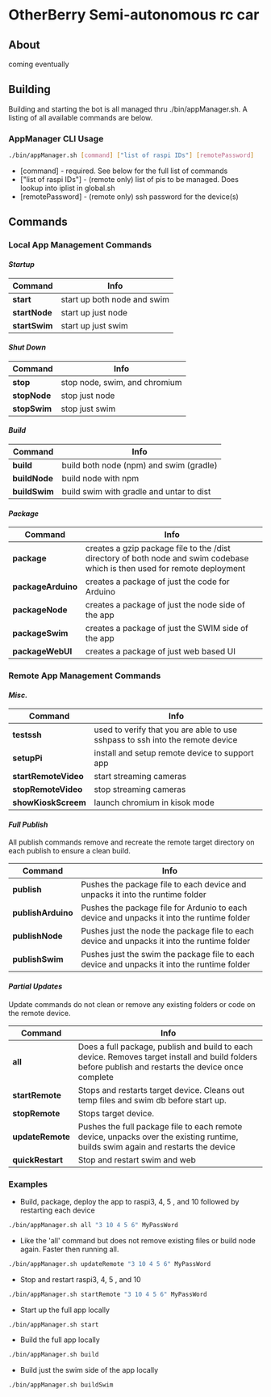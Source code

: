 # OtherBerry Semi-autonomous rc car

## About
coming eventually

## Building

Building and starting the bot is all managed thru ./bin/appManager.sh. A listing of all available commands are below.

### AppManager CLI Usage 
```sh
./bin/appManager.sh [command] ["list of raspi IDs"] [remotePassword]
```

* [command] - required. See below for the full list of commands
* ["list of raspi IDs"] - (remote only) list of pis to be managed. Does lookup into iplist in global.sh
* [remotePassword] - (remote only) ssh password for the device(s)

## Commands

### Local App Management Commands

#### *Startup*
| Command | Info | 
|---|---|
| **start** | start up both node and swim |
| **startNode** | start up just node |
| **startSwim** | start up just swim |

#### *Shut Down*
| Command | Info | 
|---|---|
| **stop** | stop node, swim, and chromium |
| **stopNode** | stop just node |
| **stopSwim** | stop just swim |

#### *Build*
| Command | Info | 
|---|---|
| **build** | build both node (npm) and swim (gradle) |
| **buildNode** | build node with npm |
| **buildSwim** | build swim with gradle and untar to dist|

#### *Package*
| Command | Info | 
|---|---|
| **package** | creates a gzip package file to the /dist directory of both node and swim codebase which is then used for remote deployment |
| **packageArduino** | creates a package of just the code for Arduino |
| **packageNode** | creates a package of just the node side of the app |
| **packageSwim** | creates a package of just the SWIM side of the app |
| **packageWebUI** | creates a package of just web based UI |

### Remote App Management Commands

#### *Misc.*

| Command | Info | 
|---|---|
| **testssh** | used to verify that you are able to use sshpass to ssh into the remote device |
| **setupPi** | install and setup remote device to support app |
| **startRemoteVideo** | start streaming cameras |
| **stopRemoteVideo** | stop streaming cameras |
| **showKioskScreem** | launch chromium in kisok mode |


#### *Full Publish*
All publish commands remove and recreate the remote target directory on each publish to ensure a clean build.

| Command | Info | 
|---|---|
| **publish** | Pushes the package file to each device and unpacks it into the runtime folder |
| **publishArduino** | Pushes the package file for Ardunio to each device and unpacks it into the runtime folder |
| **publishNode** | Pushes just the node the package file to each device and unpacks it into the runtime folder |
| **publishSwim** | Pushes just the swim the package file to each device and unpacks it into the runtime folder |

#### *Partial Updates*
Update commands do not clean or remove any existing folders or code on the remote device.

| Command | Info | 
|---|---|
| **all** | Does a full package, publish and build to each device. Removes target install and build folders before publish and restarts the device once complete |
| **startRemote** | Stops and restarts target device. Cleans out temp files and swim db before start up. |
| **stopRemote** | Stops target device. |
| **updateRemote** | Pushes the full package file to each remote device, unpacks over the existing runtime, builds swim again and restarts the device |
| **quickRestart** | Stop and restart swim and web |

### Examples 

* Build, package, deploy the app to raspi3, 4, 5 , and 10 followed by restarting each device
```sh
./bin/appManager.sh all "3 10 4 5 6" MyPassWord
```

* Like the 'all' command but does not remove existing files or build node again. Faster then running all.
```sh
./bin/appManager.sh updateRemote "3 10 4 5 6" MyPassWord
```

* Stop and restart raspi3, 4, 5 , and 10
```sh
./bin/appManager.sh startRemote "3 10 4 5 6" MyPassWord
```
* Start up the full app locally
```sh
./bin/appManager.sh start
```

* Build the full app locally
```sh
./bin/appManager.sh build
```

* Build just the swim side of the app locally
```sh
./bin/appManager.sh buildSwim
```

